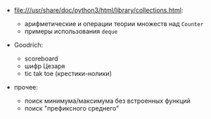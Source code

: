 - <file:///usr/share/doc/python3/html/library/collections.html>:

  * арифметические и операции теории множеств над `Counter`
  * примеры использования `deque`

- Goodrich:

  * scoreboard
  * шифр Цезаря
  * tic tak toe (крестики-нолики)

- прочее:

  * поиск минимума/максимума без встроенных функций
  * поиск "префиксного среднего"

